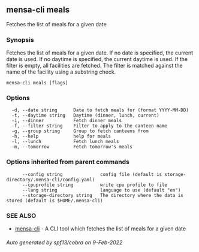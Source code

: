 ## mensa-cli meals

Fetches the list of meals for a given date

### Synopsis

Fetches the list of meals for a given date.
If no date is specified, the current date is used.
If no daytime is specified, the current daytime is used.
If the filter is empty, all facilities are fetched. The filter is matched against the name of the facility using a substring check.

```
mensa-cli meals [flags]
```

### Options

```
  -d, --date string      Date to fetch meals for (format YYYY-MM-DD)
  -t, --daytime string   Daytime (dinner, lunch, current)
  -i, --dinner           Fetch dinner meals
  -f, --filter string    Filter to apply to the canteen name
  -g, --group string     Group to fetch canteens from
  -h, --help             help for meals
  -l, --lunch            Fetch lunch meals
  -m, --tomorrow         Fetch tomorrow's meals
```

### Options inherited from parent commands

```
      --config string              config file (default is storage-directory/.mensa-cli/config.yaml)
      --cpuprofile string          write cpu profile to file
      --lang string                language to use (default "en")
      --storage-directory string   The directory where the data is stored (default is $HOME/.mensa-cli)
```

### SEE ALSO

* [mensa-cli](mensa-cli.md)	 - A CLI tool which fetches the list of meals for a given date

###### Auto generated by spf13/cobra on 9-Feb-2022
